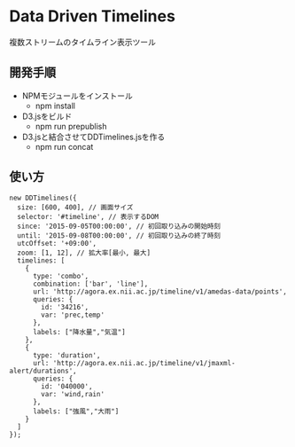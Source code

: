 # Data Driven Timelines
複数ストリームのタイムライン表示ツール

## 開発手順
- NPMモジュールをインストール
  - npm install
- D3.jsをビルド
  - npm run prepublish
- D3.jsと結合させてDDTimelines.jsを作る
  - npm run concat

## 使い方
```
new DDTimelines({
  size: [600, 400], // 画面サイズ
  selector: '#timeline', // 表示するDOM
  since: '2015-09-05T00:00:00', // 初回取り込みの開始時刻
  until: '2015-09-08T00:00:00', // 初回取り込みの終了時刻
  utcOffset: '+09:00',
  zoom: [1, 12], // 拡大率[最小, 最大]
  timelines: [
    {
      type: 'combo',
      combination: ['bar', 'line'],
      url: 'http://agora.ex.nii.ac.jp/timeline/v1/amedas-data/points',
      queries: {
        id: '34216',
        var: 'prec,temp'
      },
      labels: ["降水量","気温"]
    },
    {
      type: 'duration',
      url: 'http://agora.ex.nii.ac.jp/timeline/v1/jmaxml-alert/durations',
      queries: {
        id: '040000',
        var: 'wind,rain'
      },
      labels: ["強風","大雨"]
    }
  ]
});
```
